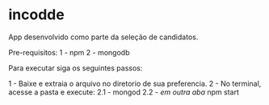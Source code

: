 # incodde

App desenvolvido como parte da seleção de candidatos.

Pre-requisitos:
  1 - npm 
  2 - mongodb
  
Para executar siga os seguintes passos: 

1 - Baixe e extraia o arquivo no diretorio de sua preferencia.
2 - No terminal, acesse a pasta e execute:
  2.1 - mongod
  2.2 - *em outra aba* npm start
  
